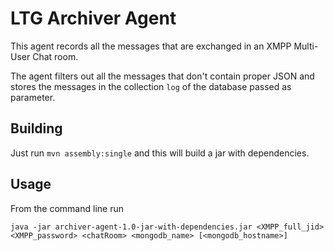# LTG Archiver Agent

This agent records all the messages that are exchanged in an XMPP Multi-User Chat room. 

The agent filters out all the messages that don't contain proper JSON and stores the messages
in the collection `log` of the database passed as parameter. 

## Building

Just run `mvn assembly:single` and this will build a jar with dependencies.

## Usage
From the command line run 
```
java -jar archiver-agent-1.0-jar-with-dependencies.jar <XMPP_full_jid> <XMPP_password> <chatRoom> <mongodb_name> [<mongodb_hostname>]
``` 
